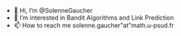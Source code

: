- 👋 Hi, I’m @SolenneGaucher
- 👀 I’m interested in Bandit Algorithms and Link Prediction
- 📫 How to reach me solenne.gaucher"at"math.u-psud.fr

<!---
SolenneGaucher/SolenneGaucher is a ✨ special ✨ repository because its `README.md` (this file) appears on your GitHub profile.
You can click the Preview link to take a look at your changes.
--->
